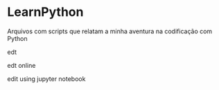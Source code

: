 # LearnPython
Arquivos com scripts que relatam a minha aventura na codificação com Python

edt

edt online

edit using jupyter notebook
